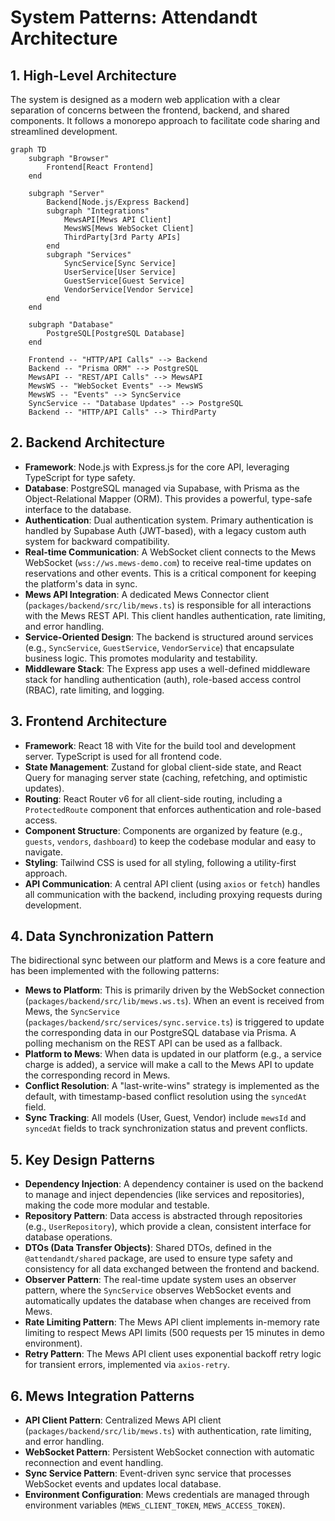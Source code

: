 # System Patterns: Attendandt Architecture

## 1. High-Level Architecture

The system is designed as a modern web application with a clear separation of concerns between the frontend, backend, and shared components. It follows a monorepo approach to facilitate code sharing and streamlined development.

```mermaid
graph TD
    subgraph "Browser"
        Frontend[React Frontend]
    end

    subgraph "Server"
        Backend[Node.js/Express Backend]
        subgraph "Integrations"
            MewsAPI[Mews API Client]
            MewsWS[Mews WebSocket Client]
            ThirdParty[3rd Party APIs]
        end
        subgraph "Services"
            SyncService[Sync Service]
            UserService[User Service]
            GuestService[Guest Service]
            VendorService[Vendor Service]
        end
    end

    subgraph "Database"
        PostgreSQL[PostgreSQL Database]
    end

    Frontend -- "HTTP/API Calls" --> Backend
    Backend -- "Prisma ORM" --> PostgreSQL
    MewsAPI -- "REST/API Calls" --> MewsAPI
    MewsWS -- "WebSocket Events" --> MewsWS
    MewsWS -- "Events" --> SyncService
    SyncService -- "Database Updates" --> PostgreSQL
    Backend -- "HTTP/API Calls" --> ThirdParty
```

## 2. Backend Architecture

*   **Framework**: Node.js with Express.js for the core API, leveraging TypeScript for type safety.
*   **Database**: PostgreSQL managed via Supabase, with Prisma as the Object-Relational Mapper (ORM). This provides a powerful, type-safe interface to the database.
*   **Authentication**: Dual authentication system. Primary authentication is handled by Supabase Auth (JWT-based), with a legacy custom auth system for backward compatibility.
*   **Real-time Communication**: A WebSocket client connects to the Mews WebSocket (`wss://ws.mews-demo.com`) to receive real-time updates on reservations and other events. This is a critical component for keeping the platform's data in sync.
*   **Mews API Integration**: A dedicated Mews Connector client (`packages/backend/src/lib/mews.ts`) is responsible for all interactions with the Mews REST API. This client handles authentication, rate limiting, and error handling.
*   **Service-Oriented Design**: The backend is structured around services (e.g., `SyncService`, `GuestService`, `VendorService`) that encapsulate business logic. This promotes modularity and testability.
*   **Middleware Stack**: The Express app uses a well-defined middleware stack for handling authentication (auth), role-based access control (RBAC), rate limiting, and logging.

## 3. Frontend Architecture

*   **Framework**: React 18 with Vite for the build tool and development server. TypeScript is used for all frontend code.
*   **State Management**: Zustand for global client-side state, and React Query for managing server state (caching, refetching, and optimistic updates).
*   **Routing**: React Router v6 for all client-side routing, including a `ProtectedRoute` component that enforces authentication and role-based access.
*   **Component Structure**: Components are organized by feature (e.g., `guests`, `vendors`, `dashboard`) to keep the codebase modular and easy to navigate.
*   **Styling**: Tailwind CSS is used for all styling, following a utility-first approach.
*   **API Communication**: A central API client (using `axios` or `fetch`) handles all communication with the backend, including proxying requests during development.

## 4. Data Synchronization Pattern

The bidirectional sync between our platform and Mews is a core feature and has been implemented with the following patterns:

*   **Mews to Platform**: This is primarily driven by the WebSocket connection (`packages/backend/src/lib/mews.ws.ts`). When an event is received from Mews, the `SyncService` (`packages/backend/src/services/sync.service.ts`) is triggered to update the corresponding data in our PostgreSQL database via Prisma. A polling mechanism on the REST API can be used as a fallback.
*   **Platform to Mews**: When data is updated in our platform (e.g., a service charge is added), a service will make a call to the Mews API to update the corresponding record in Mews.
*   **Conflict Resolution**: A "last-write-wins" strategy is implemented as the default, with timestamp-based conflict resolution using the `syncedAt` field.
*   **Sync Tracking**: All models (User, Guest, Vendor) include `mewsId` and `syncedAt` fields to track synchronization status and prevent conflicts.

## 5. Key Design Patterns

*   **Dependency Injection**: A dependency container is used on the backend to manage and inject dependencies (like services and repositories), making the code more modular and testable.
*   **Repository Pattern**: Data access is abstracted through repositories (e.g., `UserRepository`), which provide a clean, consistent interface for database operations.
*   **DTOs (Data Transfer Objects)**: Shared DTOs, defined in the `@attendandt/shared` package, are used to ensure type safety and consistency for all data exchanged between the frontend and backend.
*   **Observer Pattern**: The real-time update system uses an observer pattern, where the `SyncService` observes WebSocket events and automatically updates the database when changes are received from Mews.
*   **Rate Limiting Pattern**: The Mews API client implements in-memory rate limiting to respect Mews API limits (500 requests per 15 minutes in demo environment).
*   **Retry Pattern**: The Mews API client uses exponential backoff retry logic for transient errors, implemented via `axios-retry`.

## 6. Mews Integration Patterns

*   **API Client Pattern**: Centralized Mews API client (`packages/backend/src/lib/mews.ts`) with authentication, rate limiting, and error handling.
*   **WebSocket Pattern**: Persistent WebSocket connection with automatic reconnection and event handling.
*   **Sync Service Pattern**: Event-driven sync service that processes WebSocket events and updates local database.
*   **Environment Configuration**: Mews credentials are managed through environment variables (`MEWS_CLIENT_TOKEN`, `MEWS_ACCESS_TOKEN`). 